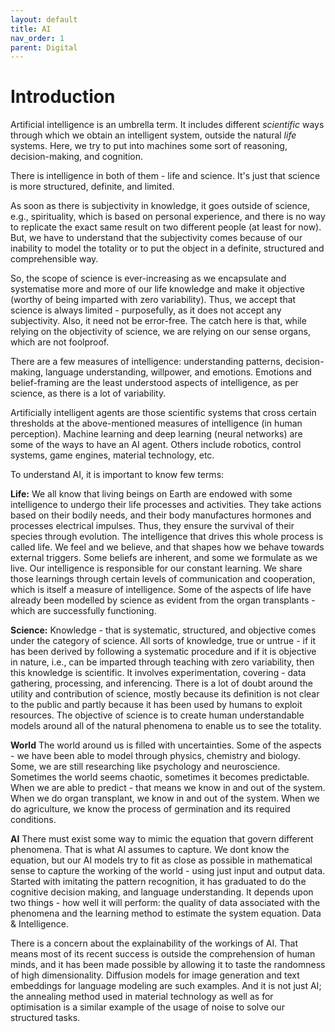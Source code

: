 ```yaml
---
layout: default
title: AI
nav_order: 1
parent: Digital
---
```


# Introduction

Artificial intelligence is an umbrella term. It includes different *scientific* ways through which we obtain an intelligent system, outside the natural *life* systems.
Here, we try to put into machines some sort of reasoning, decision-making, and cognition.

There is intelligence in both of them - life and science. It's just that science is more structured, definite, and limited.

As soon as there is subjectivity in knowledge, it goes outside of science, e.g., spirituality, which is based on personal experience, and there is no way to replicate the exact same result on two different people (at least for now). But, we have to understand that the subjectivity comes because of our inability to model the totality or to put the object in a definite, structured and comprehensible way. 


So, the scope of science is ever-increasing as we encapsulate and systematise more and more of our life knowledge and make it objective (worthy of being imparted with zero variability). Thus, we accept that science is always limited - purposefully, as it does not accept any subjectivity. Also, it need not be error-free. The catch here is that, while relying on the objectivity of science, we are relying on our sense organs, which are not foolproof.

There are a few measures of intelligence: understanding patterns, decision-making, language understanding, willpower, and emotions. Emotions and belief-framing are the least understood aspects of intelligence, as per science, as there is a lot of variability.

Artificially intelligent agents are those scientific systems that cross certain thresholds at the above-mentioned measures of intelligence (in human perception).
Machine learning and deep learning (neural networks) are some of the ways to have an AI agent. Others include robotics, control systems, game engines, material technology, etc.

To understand AI, it is important to know few terms:

**Life:** We all know that living beings on Earth are endowed with some intelligence to undergo their life processes and activities. They take actions based on their bodily needs, and their body manufactures hormones and processes electrical impulses. Thus, they ensure the survival of their species through evolution. The intelligence that drives this whole process is called life. We feel and we believe, and that shapes how we behave towards external triggers. Some beliefs are inherent, and some we formulate as we live. Our intelligence is responsible for our constant learning. We share those learnings through certain levels of communication and cooperation, which is itself a measure of intelligence. Some of the aspects of life have already been modelled by science as evident from the organ transplants - which are successfully functioning.


**Science:** Knowledge - that is systematic, structured, and objective comes under the category of science. All sorts of knowledge, true or untrue - if it has been derived by following a systematic procedure and if it is objective in nature, i.e., can be imparted through teaching with zero variability, then this knowledge is scientific. It involves experimentation, covering - data gathering, processing, and inferencing. There is a lot of doubt around the utility and contribution of science, mostly because its definition is not clear to the public and partly because it has been used by humans to exploit resources. The objective of science is to create human understandable models around all of the natural phenomena to enable us to see the totality.


**World** The world around us is filled with uncertainties. Some of the aspects - we have been able to model through physics, chemistry and biology. Some, we are still researching like psychology and neuroscience. Sometimes the world seems chaotic, sometimes it becomes predictable. When we are able to predict - that means we know in and out of the system. When we do organ transplant, we know in and out of the system. When we do agriculture, we know the process of germination and its required conditions.

**AI** There must exist some way to mimic the equation that govern different phenomena. That is what AI assumes to capture. We dont know the equation, but our AI models try to fit as close as possible in mathematical sense to capture the working of the world - using just input and output data. Started with imitating the pattern recognition, it has graduated to do the cognitive decision making, and language understanding. It depends upon two things - how well it will perform: the quality of data associated with the phenomena and the learning method to estimate the system equation. Data & Intelligence.


There is a concern about the explainability of the workings of AI. That means most of its recent success is outside the comprehension of human minds, and it has been made possible by allowing it to taste the randomness of high dimensionality. Diffusion models for image generation and text embeddings for language modeling are such examples.
And it is not just AI; the annealing method used in material technology as well as for optimisation is a similar example of the usage of noise to solve our structured tasks.